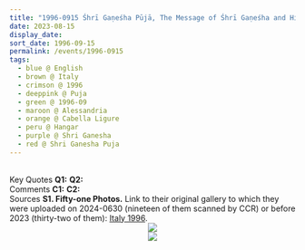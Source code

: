 ```yaml
---
title: "1996-0915 Śhrī Gaṇeśha Pūjā, The Message of Śhrī Gaṇeśha and His Pūjā Is to Give Realization (Without Innocence You Cannot Enjoy Anything and Have Faith in Your Mother), Hangar, Cabella Ligure, Alessandria, Italy"
date: 2023-08-15
display_date: 
sort_date: 1996-09-15
permalink: /events/1996-0915
tags:
  - blue @ English
  - brown @ Italy
  - crimson @ 1996
  - deeppink @ Puja
  - green @ 1996-09
  - maroon @ Alessandria
  - orange @ Cabella Ligure
  - peru @ Hangar
  - purple @ Shri Ganesha
  - red @ Shri Ganesha Puja
---
```


<br>

<wave-list>
  <list-title color="DarkSeaGreen" width="55">Key Quotes</list-title>
  <list-item color="BlanchedAlmond" width="280"><b>Q1:</b> <i></i></list-item>
  <list-item color="Lavender" width="280"><b>Q2:</b> <i></i></list-item>
</wave-list>

<br>

<wave-list>
  <list-title color="DarkSeaGreen" width="55">Comments</list-title>
  <list-item color="BlanchedAlmond" width="280"><b>C1:</b> <i></i></list-item>
  <list-item color="Lavender" width="280"><b>C2:</b> <i></i></list-item>
</wave-list>

<br>

<wave-list>
  <list-title color="DarkSeaGreen" width="40">Sources</list-title>
  <list-item color="BlanchedAlmond"  width="280"><b>S1. Fifty-one Photos.</b> Link to their original gallery to which they were uploaded on 2024-0630 (nineteen of them scanned by CCR) or before 2023 (thirty-two of them): <a href="https://eternalmoments.smugmug.com/Countries/Italy/1996">Italy 1996</a>.</list-item>
</wave-list>

<div style="text-align: center"><img src="https://pub-bcc3cbe9b1e94ba1ac28915f7a3900fa.r2.dev/1996-0915_Shri_Ganesha_Puja_The_Message_of_Shri_Ganesha_and_His_Puja_Is_to_Give_Realization_(Without_Innocence_You_Cannot_Enjoy_Anything)_Hangar_Cabella_Ligure_Alessandria_Italy_Set_2_04_(from_tif)_(Ph_cr_Mariane_H.).jpg" /></div>

<div style="text-align: center"><img src="https://pub-bcc3cbe9b1e94ba1ac28915f7a3900fa.r2.dev/1996-0915_Shri_Ganesha_Puja_The_Message_of_Shri_Ganesha_and_His_Puja_Is_to_Give_Realization_(Without_Innocence_You_Cannot_Enjoy_Anything)_Hangar_Cabella_Ligure_Alessandria_Italy_Set_2_13_(from_tif)_(Ph_cr_Mariane_H.).jpg" /></div>